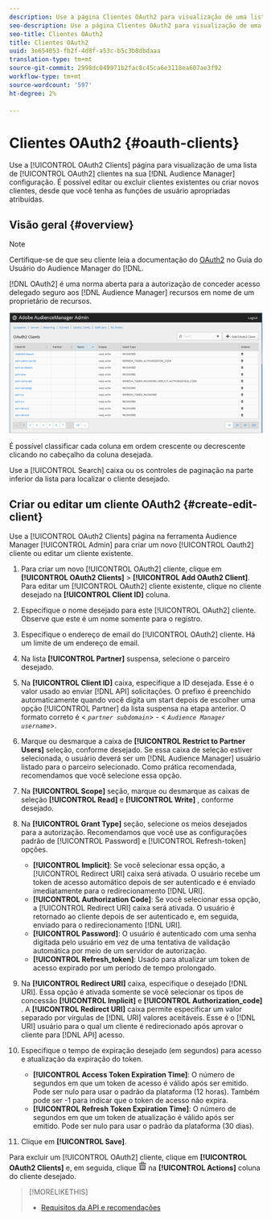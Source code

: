 ```yaml
---
description: Use a página Clientes OAuth2 para visualização de uma lista de clientes OAuth2 na sua configuração de Audience Manager. É possível editar ou excluir clientes existentes ou criar novos clientes, desde que você tenha as funções de usuário apropriadas atribuídas.
seo-description: Use a página Clientes OAuth2 para visualização de uma lista de clientes OAuth2 na sua configuração de Audience Manager. É possível editar ou excluir clientes existentes ou criar novos clientes, desde que você tenha as funções de usuário apropriadas atribuídas.
seo-title: Clientes OAuth2
title: Clientes OAuth2
uuid: 3e654053-fb2f-4d8f-a53c-b5c3b8dbdaaa
translation-type: tm+mt
source-git-commit: 2998dc049971b2fac8c45ca6e3118ea607ae3f92
workflow-type: tm+mt
source-wordcount: '597'
ht-degree: 2%

---
```



# Clientes OAuth2 {#oauth-clients}

Use a [!UICONTROL OAuth2 Clients] página para visualização de uma lista de [!UICONTROL OAuth2] clientes na sua [!DNL Audience Manager] configuração. É possível editar ou excluir clientes existentes ou criar novos clientes, desde que você tenha as funções de usuário apropriadas atribuídas.

## Visão geral {#overview}

<!-- c_oauth.xml -->

>[!NOTE]
>
>Certifique-se de que seu cliente leia a documentação do [OAuth2](https://docs.adobe.com/content/help/en/audience-manager/user-guide/api-and-sdk-code/rest-apis/aam-api-getting-started.html#oauth) no Guia do Usuário do Audience Manager do [!DNL.

[!DNL OAuth2] é uma norma aberta para a autorização de conceder acesso delegado seguro aos [!DNL Audience Manager] recursos em nome de um proprietário de recursos.

![](assets/oauth.png)

É possível classificar cada coluna em ordem crescente ou decrescente clicando no cabeçalho da coluna desejada.

Use a [!UICONTROL Search] caixa ou os controles de paginação na parte inferior da lista para localizar o cliente desejado.

## Criar ou editar um cliente OAuth2 {#create-edit-client}

<!-- t_create_edit_auth.xml -->

Use a [!UICONTROL OAuth2 Clients] página na ferramenta Audience Manager [!UICONTROL Admin] para criar um novo [!UICONTROL Oauth2] cliente ou editar um cliente existente.

1. Para criar um novo [!UICONTROL OAuth2] cliente, clique em **[!UICONTROL OAuth2 Clients]** > **[!UICONTROL Add OAuth2 Client]**. Para editar um [!UICONTROL OAuth2] cliente existente, clique no cliente desejado na **[!UICONTROL Client ID]** coluna.
1. Especifique o nome desejado para este [!UICONTROL OAuth2] cliente. Observe que este é um nome somente para o registro.
1. Especifique o endereço de email do [!UICONTROL OAuth2] cliente. Há um limite de um endereço de email.
1. Na lista **[!UICONTROL Partner]** suspensa, selecione o parceiro desejado.
1. Na **[!UICONTROL Client ID]** caixa, especifique a ID desejada. Esse é o valor usado ao enviar [!DNL API] solicitações. O prefixo é preenchido automaticamente quando você digita um start depois de escolher uma opção [!UICONTROL Partner] da lista suspensa na etapa anterior. O formato correto é &lt; *`partner subdomain`*> - &lt; *`Audience Manager username`*>.
1. Marque ou desmarque a caixa de **[!UICONTROL Restrict to Partner Users]** seleção, conforme desejado. Se essa caixa de seleção estiver selecionada, o usuário deverá ser um [!DNL Audience Manager] usuário listado para o parceiro selecionado. Como prática recomendada, recomendamos que você selecione essa opção.
1. Na **[!UICONTROL Scope]** seção, marque ou desmarque as caixas de seleção **[!UICONTROL Read]** e **[!UICONTROL Write]** , conforme desejado.
1. Na **[!UICONTROL Grant Type]** seção, selecione os meios desejados para a autorização. Recomendamos que você use as configurações padrão de [!UICONTROL Password] e [!UICONTROL Refresh-token] opções.

   * **[!UICONTROL Implicit]**: Se você selecionar essa opção, a [!UICONTROL Redirect URI] caixa será ativada. O usuário recebe um token de acesso automático depois de ser autenticado e é enviado imediatamente para o redirecionamento [!DNL URI].
   * **[!UICONTROL Authorization Code]**: Se você selecionar essa opção, a [!UICONTROL Redirect URI] caixa será ativada. O usuário é retornado ao cliente depois de ser autenticado e, em seguida, enviado para o redirecionamento [!DNL URI].
   * **[!UICONTROL Password]**: O usuário é autenticado com uma senha digitada pelo usuário em vez de uma tentativa de validação automática por meio de um servidor de autorização.
   * **[!UICONTROL Refresh_token]**: Usado para atualizar um token de acesso expirado por um período de tempo prolongado.

1. Na **[!UICONTROL Redirect URI]** caixa, especifique o desejado [!DNL URI]. Essa opção é ativada somente se você selecionar os tipos de concessão **[!UICONTROL Implicit]** e **[!UICONTROL Authorization_code]** . A **[!UICONTROL Redirect URI]** caixa permite especificar um valor separado por vírgulas de [!DNL URI] valores aceitáveis. Esse é o [!DNL URI] usuário para o qual um cliente é redirecionado após aprovar o cliente para [!DNL API] acesso.
1. Especifique o tempo de expiração desejado (em segundos) para acesso e atualização da expiração do token.

   * **[!UICONTROL Access Token Expiration Time]**: O número de segundos em que um token de acesso é válido após ser emitido. Pode ser nulo para usar o padrão da plataforma (12 horas). Também pode ser -1 para indicar que o token de acesso não expira.
   * **[!UICONTROL Refresh Token Expiration Time]**: O número de segundos em que um token de atualização é válido após ser emitido. Pode ser nulo para usar o padrão da plataforma (30 dias).

1. Clique em **[!UICONTROL Save]**.

Para excluir um [!UICONTROL OAuth2] cliente, clique em **[!UICONTROL OAuth2 Clients]** e, em seguida, clique ![](assets/icon_delete.png) na **[!UICONTROL Actions]** coluna do cliente desejado.

>[!MORELIKETHIS]
>
>* [Requisitos da API e recomendações](../admin-oauth2/aam-admin-api-requirements.md)

